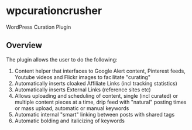 # wpcurationcrusher
WordPress Curation Plugin

## Overview

The plugin allows the user to do the following:

 1. Content helper that interfaces to Google Alert content, Pinterest feeds, Youtube videos and Flickr images to facilitate "curating"
 2. Automatically inserts cloaked Affiliate Links (incl tracking statistics)
 3. Automatically inserts External Links (reference sites etc)
 4. Allows uploading and scheduling of content, single (incl curated) or multiple content pieces at a time, drip feed with "natural" posting times or mass upload, automatic or manual keywords
 5. Automatic internal "smart" linking between posts with shared tags
 6. Automatic bolding and italicizing of keywords

